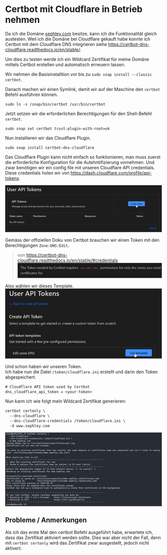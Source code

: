 # Certbot mit Cloudflare in Betrieb nehmen

Da ich die Domäne [sephley.com](https://www.sephley.com) besitze, kann ich die Funktionalität gleich austesten. Weil ich die Domäne bei Cloudflare gekauft habe konnte ich Certbot mit dem Cloudflare DNS integrieren siehe <https://certbot-dns-cloudflare.readthedocs.io/en/stable/>.

Um dies zu testen werde ich ein Wildcard Zertifikat für meine Domäne mittels Certbot erstellen und automatisch erneuern lassen.

Wir nehmen die Basisinstalltion vor bis zu `sudo snap install --classic certbot`.

Danach machen wir einen Symlink, damit wir auf der Maschine den `certbot` Befehl ausführen können.
```
sudo ln -s /snap/bin/certbot /usr/bin/certbot
```

Jetzt setzen wir die erforderlichen Berechtigungen für den Shell-Befehl `certbot`.
```
sudo snap set certbot trust-plugin-with-root=ok
```

Nun installieren wir das Cloudflare Plugin.
```
sudo snap install certbot-dns-cloudflare
```

Das Cloudflare Plugin kann nicht einfach so funktionieren, man muss zuerst die erforderliche Konfiguration für die Autehntifizierung vornehmen. Und zwar benötigen wir ein config file mit unseren Cloudflare API credentials. Diese credentials holen wir von <https://dash.cloudflare.com/profile/api-tokens>.
 
![cloudflare_1](../images/cloudflare_1.png)

Gemäss der offiziellen Doku von Certbot brauchen wir einen Token mit den Berechtigungen `Zone:DNS:Edit`.  
>von <https://certbot-dns-cloudflare.readthedocs.io/en/stable/#credentials>  
![certbot_cloudflare_doc](../images/certbot_cloudflare_doc.png)

Also wählen wir dieses Template.
![cloudflare_2](../images/cloudflare_2.png)

Und schon haben wir unseren Token.  
Ich habe nun die Datei `/token/cloudflare.ini` erstellt und darin den Token abgespeichert.

```
# Cloudflare API token used by Certbot
dns_cloudflare_api_token = <your-token>
```

Nun kann ich wie folgt mein Wildcard Zertifikat generieren:
```
certbot certonly \
  --dns-cloudflare \
  --dns-cloudflare-credentials /token/cloudflare.ini \
  -d www.sephley.com
```

![certbot_wildcard](../images/certbot_wildcard.png)

## Probleme / Anmerkungen
Als ich das erste Mal den certbot Befehl ausgeführt habe, erwartete ich, dass das Zertifikat aktiviert werden sollte. Dies war aber nicht der Fall, denn mit `certbot certonly` wird das Zertifikat zwar ausgestellt, jedoch nicht aktivert.